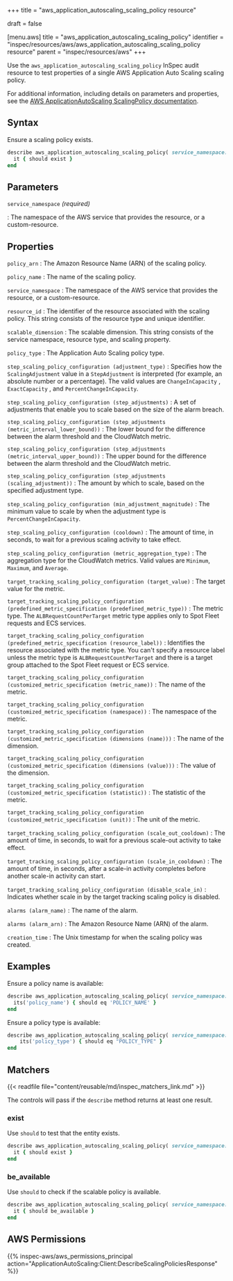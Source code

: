 +++
title = "aws_application_autoscaling_scaling_policy resource"

draft = false


[menu.aws]
title = "aws_application_autoscaling_scaling_policy"
identifier = "inspec/resources/aws/aws_application_autoscaling_scaling_policy resource"
parent = "inspec/resources/aws"
+++

Use the `aws_application_autoscaling_scaling_policy` InSpec audit resource to test properties of a single AWS Application Auto Scaling scaling policy.

For additional information, including details on parameters and properties, see the [AWS ApplicationAutoScaling ScalingPolicy documentation](https://docs.aws.amazon.com/AWSCloudFormation/latest/UserGuide/aws-resource-applicationautoscaling-scalingpolicy.html).

## Syntax

Ensure a scaling policy exists.

```ruby
describe aws_application_autoscaling_scaling_policy( service_namespace: 'SERVICE_NAMESPACE' ) do
  it { should exist }
end
```

## Parameters

`service_namespace` _(required)_

: The namespace of the AWS service that provides the resource, or a custom-resource.

## Properties

`policy_arn`
: The Amazon Resource Name (ARN) of the scaling policy.

`policy_name`
: The name of the scaling policy.

`service_namespace`
: The namespace of the AWS service that provides the resource, or a custom-resource.

`resource_id`
: The identifier of the resource associated with the scaling policy. This string consists of the resource type and unique identifier.

`scalable_dimension`
: The scalable dimension. This string consists of the service namespace, resource type, and scaling property.

`policy_type`
: The Application Auto Scaling policy type.

`step_scaling_policy_configuration (adjustment_type)`
: Specifies how the `ScalingAdjustment` value in a `StepAdjustment` is interpreted (for example, an absolute number or a percentage). The valid values are `ChangeInCapacity` , `ExactCapacity` , and `PercentChangeInCapacity`.

`step_scaling_policy_configuration (step_adjustments)`
: A set of adjustments that enable you to scale based on the size of the alarm breach.

`step_scaling_policy_configuration (step_adjustments (metric_interval_lower_bound))`
: The lower bound for the difference between the alarm threshold and the CloudWatch metric.

`step_scaling_policy_configuration (step_adjustments (metric_interval_upper_bound))`
: The upper bound for the difference between the alarm threshold and the CloudWatch metric.

`step_scaling_policy_configuration (step_adjustments (scaling_adjustment))`
: The amount by which to scale, based on the specified adjustment type.

`step_scaling_policy_configuration (min_adjustment_magnitude)`
: The minimum value to scale by when the adjustment type is `PercentChangeInCapacity`.

`step_scaling_policy_configuration (cooldown)`
: The amount of time, in seconds, to wait for a previous scaling activity to take effect.

`step_scaling_policy_configuration (metric_aggregation_type)`
: The aggregation type for the CloudWatch metrics. Valid values are `Minimum`, `Maximum`, and `Average`.

`target_tracking_scaling_policy_configuration (target_value)`
: The target value for the metric.

`target_tracking_scaling_policy_configuration (predefined_metric_specification (predefined_metric_type))`
: The metric type. The `ALBRequestCountPerTarget` metric type applies only to Spot Fleet requests and ECS services.

`target_tracking_scaling_policy_configuration (predefined_metric_specification (resource_label))`
: Identifies the resource associated with the metric type. You can't specify a resource label unless the metric type is `ALBRequestCountPerTarget` and there is a target group attached to the Spot Fleet request or ECS service.

`target_tracking_scaling_policy_configuration (customized_metric_specification (metric_name))`
: The name of the metric.

`target_tracking_scaling_policy_configuration (customized_metric_specification (namespace))`
: The namespace of the metric.

`target_tracking_scaling_policy_configuration (customized_metric_specification (dimensions (name)))`
: The name of the dimension.

`target_tracking_scaling_policy_configuration (customized_metric_specification (dimensions (value)))`
: The value of the dimension.

`target_tracking_scaling_policy_configuration (customized_metric_specification (statistic))`
: The statistic of the metric.

`target_tracking_scaling_policy_configuration (customized_metric_specification (unit))`
: The unit of the metric.

`target_tracking_scaling_policy_configuration (scale_out_cooldown)`
: The amount of time, in seconds, to wait for a previous scale-out activity to take effect.

`target_tracking_scaling_policy_configuration (scale_in_cooldown)`
: The amount of time, in seconds, after a scale-in activity completes before another scale-in activity can start.

`target_tracking_scaling_policy_configuration (disable_scale_in)`
: Indicates whether scale in by the target tracking scaling policy is disabled.

`alarms (alarm_name)`
: The name of the alarm.

`alarms (alarm_arn)`
: The Amazon Resource Name (ARN) of the alarm.

`creation_time`
: The Unix timestamp for when the scaling policy was created.

## Examples

Ensure a policy name is available:

```ruby
describe aws_application_autoscaling_scaling_policy( service_namespace: 'SERVICE_NAMESPACE' ) do
  its('policy_name') { should eq 'POLICY_NAME' }
end
```

Ensure a policy type is available:

```ruby
describe aws_application_autoscaling_scaling_policy( service_namespace: 'SERVICE_NAMESPACE' ) do
    its('policy_type') { should eq "POLICY_TYPE" }
end
```

## Matchers

{{< readfile file="content/reusable/md/inspec_matchers_link.md" >}}

The controls will pass if the `describe` method returns at least one result.

### exist

Use `should` to test that the entity exists.

```ruby
describe aws_application_autoscaling_scaling_policy( service_namespace: 'SERVICE_NAMESPACE' ) do
  it { should exist }
end
```

### be_available

Use `should` to check if the scalable policy is available.

```ruby
describe aws_application_autoscaling_scaling_policy( service_namespace: 'SERVICE_NAMESPACE' ) do
  it { should be_available }
end
```

## AWS Permissions

{{% inspec-aws/aws_permissions_principal action="ApplicationAutoScaling:Client:DescribeScalingPoliciesResponse" %}}
